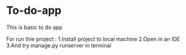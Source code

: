 # To-do-app
 This is basic to do app
 
 For run thie project :
 1.Install project to local machine
 2.Open in an IDE
 3.And try manage.py runserver in terminal
